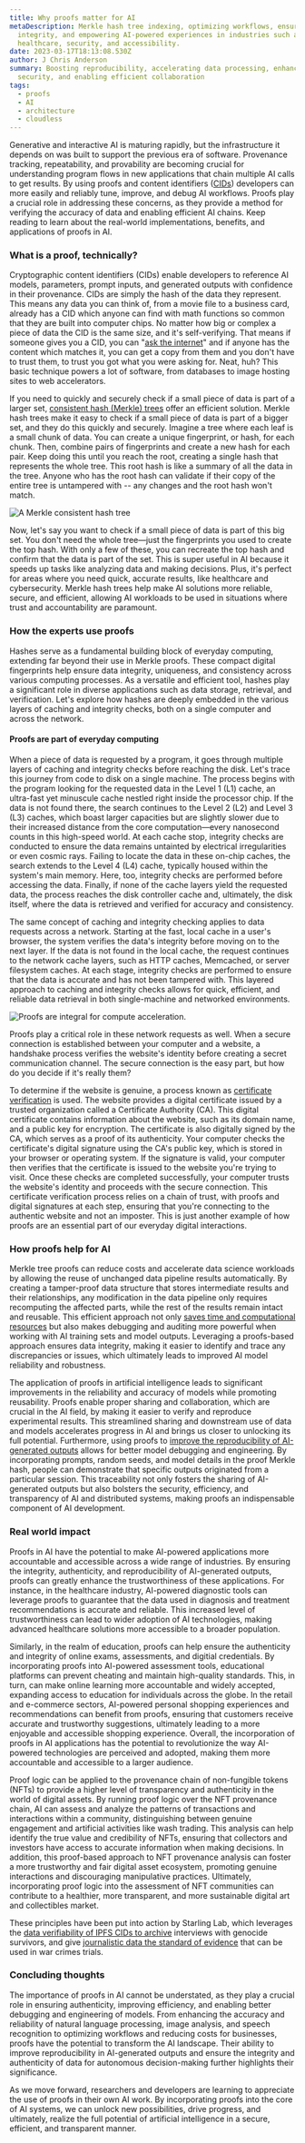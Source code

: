 ```yaml
---
title: Why proofs matter for AI
metaDescription: Merkle hash tree indexing, optimizing workflows, ensuring data
  integrity, and empowering AI-powered experiences in industries such as
  healthcare, security, and accessibility.
date: 2023-03-17T18:13:08.530Z
author: J Chris Anderson
summary: Boosting reproducibility, accelerating data processing, enhancing
  security, and enabling efficient collaboration
tags:
  - proofs
  - AI
  - architecture
  - cloudless
---
```

Generative and interactive AI is maturing rapidly, but the infrastructure it depends on was built to support the previous era of software. Provenance tracking, repeatability, and provability are becoming crucial for understanding program flows in new applications that chain multiple AI calls to get results. By using proofs and content identifiers ([CIDs](https://cid.ipfs.tech)) developers can more easily and reliably tune, improve, and debug AI workflows. Proofs play a crucial role in addressing these concerns, as they provide a method for verifying the accuracy of data and enabling efficient AI chains. Keep reading to learn about the real-world implementations, benefits, and applications of proofs in AI.

### What is a proof, technically?

Cryptographic content identifiers (CIDs) enable developers to reference AI models, parameters, prompt inputs, and generated outputs with confidence in their provenance. CIDs are simply the hash of the data they represent. This means any data you can think of, from a movie file to a business card, already has a CID which anyone can find with math functions so common that they are built into computer chips. No matter how big or complex a piece of data the CID is the same size, and it's self-verifying. That means if someone gives you a CID, you can "[ask the internet](https://medium.com/@sjarancio/ipfs-what-it-is-how-it-works-and-why-its-needed-49b75d8e857b)" and if anyone has the content which matches it, you can get a copy from them and you don't have to trust them, to trust you got what you were asking for. Neat, huh? This basic technique powers a lot of software, from databases to image hosting sites to web accelerators.

If you need to quickly and securely check if a small piece of data is part of a larger set, [consistent hash (Merkle) trees](https://en.wikipedia.org/wiki/Merkle_tree) offer an efficient solution. Merkle hash trees make it easy to check if a small piece of data is part of a bigger set, and they do this quickly and securely. Imagine a tree where each leaf is a small chunk of data. You can create a unique fingerprint, or hash, for each chunk. Then, combine pairs of fingerprints and create a new hash for each pair. Keep doing this until you reach the root, creating a single hash that represents the whole tree. This root hash is like a summary of all the data in the tree. Anyone who has the root hash can validate if their copy of the entire tree is untampered with -- any changes and the root hash won't match.

![A Merkle consistent hash tree](/static/img/screen-shot-2023-03-20-at-3.52.32-pm.png "Merkle tree figure from Wikipedia")

Now, let's say you want to check if a small piece of data is part of this big set. You don't need the whole tree—just the fingerprints you used to create the top hash. With only a few of these, you can recreate the top hash and confirm that the data is part of the set. This is super useful in AI because it speeds up tasks like analyzing data and making decisions. Plus, it's perfect for areas where you need quick, accurate results, like healthcare and cybersecurity. Merkle hash trees help make AI solutions more reliable, secure, and efficient, allowing AI workloads to be used in situations where trust and accountability are paramount.

### How the experts use proofs

Hashes serve as a fundamental building block of everyday computing, extending far beyond their use in Merkle proofs. These compact digital fingerprints help ensure data integrity, uniqueness, and consistency across various computing processes. As a versatile and efficient tool, hashes play a significant role in diverse applications such as data storage, retrieval, and verification. Let's explore how hashes are deeply embedded in the various layers of caching and integrity checks, both on a single computer and across the network.

#### Proofs are part of everyday computing

When a piece of data is requested by a program, it goes through multiple layers of caching and integrity checks before reaching the disk. Let's trace this journey from code to disk on a single machine. The process begins with the program looking for the requested data in the Level 1 (L1) cache, an ultra-fast yet minuscule cache nestled right inside the processor chip. If the data is not found there, the search continues to the Level 2 (L2) and Level 3 (L3) caches, which boast larger capacities but are slightly slower due to their increased distance from the core computation—every nanosecond counts in this high-speed world. At each cache stop, integrity checks are conducted to ensure the data remains untainted by electrical irregularities or even cosmic rays. Failing to locate the data in these on-chip caches, the search extends to the Level 4 (L4) cache, typically housed within the system's main memory. Here, too, integrity checks are performed before accessing the data. Finally, if none of the cache layers yield the requested data, the process reaches the disk controller cache and, ultimately, the disk itself, where the data is retrieved and verified for accuracy and consistency.

The same concept of caching and integrity checking applies to data requests across a network. Starting at the fast, local cache in a user's browser, the system verifies the data's integrity before moving on to the next layer. If the data is not found in the local cache, the request continues to the network cache layers, such as HTTP caches, Memcached, or server filesystem caches. At each stage, integrity checks are performed to ensure that the data is accurate and has not been tampered with. This layered approach to caching and integrity checks allows for quick, efficient, and reliable data retrieval in both single-machine and networked environments.

![Proofs are integral for compute acceleration.](/static/img/computermemoryhierarchy.png " Figure is from a great article on computer memory speeds.")

Proofs play a critical role in these network requests as well. When a secure connection is established between your computer and a website, a handshake process verifies the website's identity before creating a secret communication channel. The secure connection is the easy part, but how do you decide if it's really them?

To determine if the website is genuine, a process known as [certificate verification](https://embeddedcomputing.com/technology/security/software-security/how-ssl-certificate-validation-works) is used. The website provides a digital certificate issued by a trusted organization called a Certificate Authority (CA). This digital certificate contains information about the website, such as its domain name, and a public key for encryption. The certificate is also digitally signed by the CA, which serves as a proof of its authenticity. Your computer checks the certificate's digital signature using the CA's public key, which is stored in your browser or operating system. If the signature is valid, your computer then verifies that the certificate is issued to the website you're trying to visit. Once these checks are completed successfully, your computer trusts the website's identity and proceeds with the secure connection. This certificate verification process relies on a chain of trust, with proofs and digital signatures at each step, ensuring that you're connecting to the authentic website and not an imposter. This is just another example of how proofs are an essential part of our everyday digital interactions.

### How proofs help for AI

Merkle tree proofs can reduce costs and accelerate data science workloads by allowing the reuse of unchanged data pipeline results automatically. By creating a tamper-proof data structure that stores intermediate results and their relationships, any modification in the data pipeline only requires recomputing the affected parts, while the rest of the results remain intact and reusable. This efficient approach not only [saves time and computational resources](https://www.bacalhau.org[]) but also makes debugging and auditing more powerful when working with AI training sets and model outputs. Leveraging a proofs-based approach ensures data integrity, making it easier to identify and trace any discrepancies or issues, which ultimately leads to improved AI model reliability and robustness.

The application of proofs in artificial intelligence leads to significant improvements in the reliability and accuracy of models while promoting reusability. Proofs enable proper sharing and collaboration, which are crucial in the AI field, by making it easier to verify and reproduce experimental results. This streamlined sharing and downstream use of data and models accelerates progress in AI and brings us closer to unlocking its full potential. Furthermore, using proofs to [improve the reproducibility of AI-generated outputs](https://blog.web3.storage/posts/stable-diffusion-and-w3ui) allows for better model debugging and engineering. By incorporating prompts, random seeds, and model details in the proof Merkle hash, people can demonstrate that specific outputs originated from a particular session. This traceability not only fosters the sharing of AI-generated outputs but also bolsters the security, efficiency, and transparency of AI and distributed systems, making proofs an indispensable component of AI development.

### Real world impact

Proofs in AI have the potential to make AI-powered applications more accountable and accessible across a wide range of industries. By ensuring the integrity, authenticity, and reproducibility of AI-generated outputs, proofs can greatly enhance the trustworthiness of these applications. For instance, in the healthcare industry, AI-powered diagnostic tools can leverage proofs to guarantee that the data used in diagnosis and treatment recommendations is accurate and reliable. This increased level of trustworthiness can lead to wider adoption of AI technologies, making advanced healthcare solutions more accessible to a broader population.

Similarly, in the realm of education, proofs can help ensure the authenticity and integrity of online exams, assessments, and digitial credentials. By incorporating proofs into AI-powered assessment tools, educational platforms can prevent cheating and maintain high-quality standards. This, in turn, can make online learning more accountable and widely accepted, expanding access to education for individuals across the globe. In the retail and e-commerce sectors, AI-powered personal shopping experiences and recommendations can benefit from proofs, ensuring that customers receive accurate and trustworthy suggestions, ultimately leading to a more enjoyable and accessible shopping experience. Overall, the incorporation of proofs in AI applications has the potential to revolutionize the way AI-powered technologies are perceived and adopted, making them more accountable and accessible to a larger audience.

Proof logic can be applied to the provenance chain of non-fungible tokens (NFTs) to provide a higher level of transparency and authenticity in the world of digital assets. By running proof logic over the NFT provenance chain, AI can assess and analyze the patterns of transactions and interactions within a community, distinguishing between genuine engagement and artificial activities like wash trading. This analysis can help identify the true value and credibility of NFTs, ensuring that collectors and investors have access to accurate information when making decisions. In addition, this proof-based approach to NFT provenance analysis can foster a more trustworthy and fair digital asset ecosystem, promoting genuine interactions and discouraging manipulative practices. Ultimately, incorporating proof logic into the assessment of NFT communities can contribute to a healthier, more transparent, and more sustainable digital art and collectibles market.

These principles have been put into action by Starling Lab, which leverages the [data verifiability of IPFS CIDs to archive](https://blog.web3.storage/posts/how-starling-lab-uses-web3-storage-to-trustlessly-preserve-digital-records) interviews with genocide survivors, and give [journalistic data the standard of evidence](https://investigation.rollingstone.com/dj-photo-war-crimes-bosnia/) that can be used in war crimes trials. 

### Concluding thoughts

The importance of proofs in AI cannot be understated, as they play a crucial role in ensuring authenticity, improving efficiency, and enabling better debugging and engineering of models. From enhancing the accuracy and reliability of natural language processing, image analysis, and speech recognition to optimizing workflows and reducing costs for businesses, proofs have the potential to transform the AI landscape. Their ability to improve reproducibility in AI-generated outputs and ensure the integrity and authenticity of data for autonomous decision-making further highlights their significance.

As we move forward, researchers and developers are learning to appreciate the use of proofs in their own AI work. By incorporating proofs into the core of AI systems, we can unlock new possibilities, drive progress, and ultimately, realize the full potential of artificial intelligence in a secure, efficient, and transparent manner.
